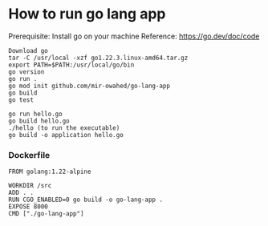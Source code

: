 # How to run go lang app
Prerequisite:
Install go on your machine
Reference: https://go.dev/doc/code
```
Download go
tar -C /usr/local -xzf go1.22.3.linux-amd64.tar.gz
export PATH=$PATH:/usr/local/go/bin
go version
go run .
go mod init github.com/mir-owahed/go-lang-app
go build
go test
```
```
go run hello.go
go build hello.go
./hello (to run the executable)
go build -o application hello.go
```
### Dockerfile
```
FROM golang:1.22-alpine

WORKDIR /src
ADD . .
RUN CGO_ENABLED=0 go build -o go-lang-app .
EXPOSE 8000
CMD ["./go-lang-app"]
```

